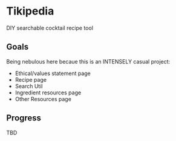 # Tikipedia

DIY searchable cocktail recipe tool

## Goals

Being nebulous here becaue this is an INTENSELY casual project:
* Ethical/values statement page
* Recipe page
* Search Util
* Ingredient resources page
* Other Resources page

## Progress
TBD 
